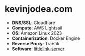 # kevinjodea.com

- **DNS/SSL**: Cloudflare
- **Compute**: AWS Lightsail
- **OS**: Amazon Linux 2023
- **Containerization**: Docker Engine
- **Reverse Proxy**: Traefik
- **Software**: [littlelink-server](https://github.com/techno-tim/littlelink-server)
